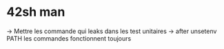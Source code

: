 <h1>42sh man</h1>

-> Mettre les commande qui leaks dans les test unitaires
-> after unsetenv PATH les commandes fonctionnent toujours
